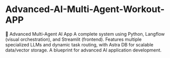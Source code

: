 # Advanced-AI-Multi-Agent-Workout-APP
🧠 Advanced Multi-Agent AI App  A complete system using Python, Langflow (visual orchestration), and Streamlit (frontend). Features multiple specialized LLMs and dynamic task routing, with Astra DB for scalable data/vector storage. A blueprint for advanced AI application development.
